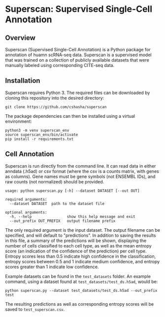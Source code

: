 # Superscan: Supervised Single-Cell Annotation

## Overview

Superscan (Supervised Single-Cell Annotation) is a Python package for annotation of huamn scRNA-seq data. Superscan is a supervised model that was trained on a collection of publicly available datasets that were manually labeled using corresponding CITE-seq data.

## Installation

Superscan requires Python 3. The required files can be downloaded by cloning this repository into the desired directory:

```
git clone https://github.com/cshasha/superscan
```

The package dependencies can then be installed using a virtual environment:

```
python3 -m venv superscan_env
source superscan_env/bin/activate
pip install -r requirements.txt
```

## Cell Annotation

Superscan is run directly from the command line. It can read data in either anndata (.h5ad) or csv format (where the csv is a counts matrix, with genes as columns). Gene names must be gene symbols (not ENSEMBL IDs), and raw counts (not normalized) should be provided.

```
usage: python superscan.py [-h] --dataset DATASET [--out OUT]

required arguments:
  --dataset DATASET  path to the dataset file

optional arguments:
  -h, --help                show this help message and exit
  --out_prefix OUT_PREFIX   output filename prefix
  ```
  
  The only required argument is the input dataset. The output filename can be specified, and will default to "predictions". In addition to saving the results in this file, a summary of the predictions will be shown, displaying the number of cells classified to each cell type, as well as the mean entropy score (an indication of the confidence of the prediction) per cell type. Entropy scores less than 0.5 indicate high confidence in the classification, entropy scores between 0.5 and 1 indicate medium confidence, and entropy scores greater than 1 indicate low confidence.
  
  Example datasets can be found in the `test_datasets` folder. An example command, using a dataset found at `test_datasets/test_ds.h5ad`, would be:
  
  ```
  python superscan.py --dataset test_datasets/test_ds.h5ad --out_prefix test
  ```
  The resulting predictions as well as corresponding entropy scores will be saved to `test_superscan.csv`.
